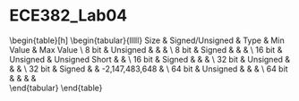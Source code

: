 ECE382_Lab04
============


\begin{table}[h]
\begin{tabular}{lllll}
Size   & Signed/Unsigned & Type           & Min Value      & Max Value \\
8 bit  & Unsigned        &                &                &           \\
8 bit  & Signed          &                &                &           \\
16 bit & Unsigned        & Unsigned Short &                &           \\
16 bit & Signed          &                &                &           \\
32 bit & Unsigned        &                &                &           \\
32 bit & Signed          &                & -2,147,483,648 &           \\
64 bit & Unsigned        &                &                &           \\
64 bit &                 &                &                &          
\end{tabular}
\end{table}
